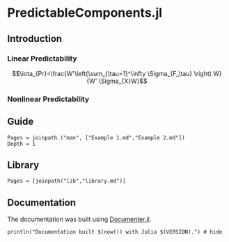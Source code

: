 
# PredictableComponents.jl


## Introduction

### Linear Predictability


```math
\iota_{Pr}=\frac{W'\left(\sum_{\tau=1}^\infty \Sigma_{F_\tau} \right) W}{W' \Sigma_{X}W}
```

### Nonlinear Predictability


## Guide

```@contents
Pages = joinpath.("man", ["Example 1.md","Example 2.md"])
Depth = 1
```

## Library

```@contents
Pages = [joinpath("lib","library.md")]
```


## Documentation

The documentation was built using [Documenter.jl](https://github.com/JuliaDocs).

```@example
println("Documentation built $(now()) with Julia $(VERSION).") # hide
```


